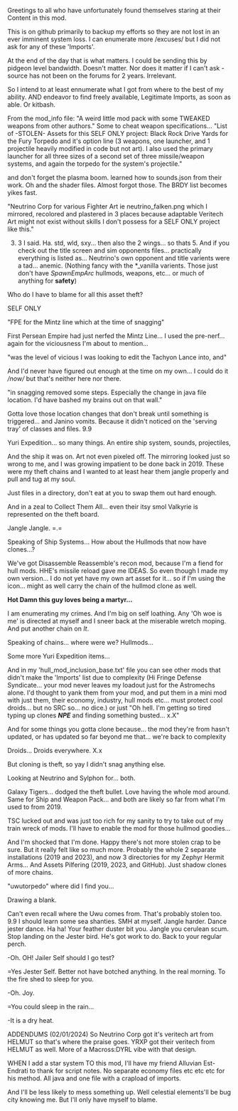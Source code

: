 Greetings to all who have unfortunately found themselves staring at their Content in this mod.

This is on github primarily to backup my efforts so they are not lost in an ever imminent
system loss. I can enumerate more /excuses/ but I did not ask for any of these 'Imports'.

At the end of the day that is what matters. I could be sending this by pidgeon level bandwidth.
Doesn't matter. Nor does it matter if I can't ask -source has not been on the forums for
2 years. Irrelevant.

So I intend to at least ennumerate what I got from where to the best of my ability. AND endeavor
to find freely available, Legitimate Imports, as soon as able. Or kitbash.

From the mod_info file:
"A weird little mod pack with some TWEAKED weapons from other authors."
Some to cheat weapon specifications...
"List of -STOLEN- Assets for this SELF ONLY project: Black Rock Drive Yards for the Fury Torpedo and it's
option line (3 weapons, one launcher, and 1 projectile heavily modified in code but not art). I also used
the primary launcher for all three sizes of a second set of three missile/weapon systems, and again
the torpedo for the system's projectile."

and don't forget the plasma boom. learned how to sounds.json from their work.
Oh and the shader files. Almost forgot those. The BRDY list becomes yikes fast.

"Neutrino Corp for various Fighter Art ie neutrino_falken.png which I mirrored, recolored and
plastered in 3 places because adaptable Veritech Art might not exist without skills I don't possess for
a SELF ONLY project like this."

3. 3 I said. Ha. std, wld, sxy... then also the 2 wings... so thats 5. And if you check out the title
screen and sim opponents files... practically everything is listed as... Neutrino's own opponent and title
varients were a tad... anemic. (Nothing fancy with the *_vanilla varients. Those just don't have *SpawnEmpArc*
hullmods, weapons, etc... or much of anything for **safety**)

Who do I have to blame for all this asset theft?

SELF ONLY

"FPE for the Mintz line which at the time of snagging"

First Persean Empire had just nerfed the Mintz Line... I used the pre-nerf... again for the
viciousness I'm about to mention...

"was the level of vicious I was looking to edit the Tachyon Lance into, and"

And I'd never have figured out enough at the time on my own... I could do it */now/*
but that's neither here nor there.

"in snagging removed some steps. Especially the change in java file location. I'd have
bashed my brains out on that wall."

Gotta love those location changes that don't break until something is triggered... and Janino vomits.
Because it didn't noticed on the 'serving tray' of classes and files. 9.9

Yuri Expedition... so many things. An entire ship system, sounds, projectiles,

And the ship it was on. Art not even pixeled off. The mirroring looked just so wrong to me, and
I was growing impatient to be done back in 2019. These were my theft chains and I wanted to
at least hear them jangle properly and pull and tug at my soul.

Just files in a directory, don't eat at you to swap them out hard enough.

And in a zeal to Collect Them All... even their itsy smol Valkyrie is represented on the theft board.

Jangle Jangle. =.=

Speaking of Ship Systems... How about the Hullmods that now have clones...?

We've got Disassemble Reassemble's recon mod, because I'm a fiend for hull mods.
HHE's missile reload gave me IDEAS. So even though I made my own version... I do not
yet have my own art asset for it... so if I'm using the icon... might as well
carry the chain of the hullmod clone as well.

**Hot Damn this guy loves being a martyr...**

I am enumerating my crimes. And I'm big on self loathing. Any 'Oh woe is me' is directed
at myself and I sneer back at the miserable wretch moping. And put another chain on *It*.

Speaking of chains... where were we? Hullmods...

Some more Yuri Expedition items...

And in my 'hull_mod_inclusion_base.txt' file you can see other mods that didn't make the 'Imports'
list due to complexity (Hi Fringe Defense Syndicate... your mod never leaves my loadout just
for the Astromechs alone. I'd thought to yank them from your mod, and put them in a mini mod
with just them, their economy, industry, hull mods etc... must protect cool droids...
but no SRC so... no dice.) or just "Oh hell. I'm getting so tired typing up clones ***NPE*** and
finding something busted... x.X"

And for some things you gotta clone because... the mod they're from hasn't updated, or has
updated so far beyond me that... we're back to complexity

Droids... Droids everywhere. X.x

But cloning is theft, so yay I didn't snag anything else.

Looking at Neutrino and Sylphon for... both.

Galaxy Tigers... dodged the theft bullet. Love having the whole mod around.
Same for Ship and Weapon Pack... and both are likely so far from what I'm used to from 2019.

TSC lucked out and was just too rich for my sanity to try to take out of my train wreck of mods.
I'll have to enable the mod for those hullmod goodies...

And I'm shocked that I'm done. Happy there's not more stolen crap to be sure. But it really
felt like so much more. Probably the whole 2 separate installations (2019 and 2023), and now 3 directories
for my Zephyr Hermit Arms... And Assets Pilfering (2019, 2023, and GitHub). Just shadow clones of more chains.

"uwutorpedo" where did I find you...

Drawing a blank.

Can't even recall where the Uwu comes from. That's probably stolen too. 9.9 I should learn some sea shanties.
SMH at myself. Jangle harder. Dance jester dance. Ha ha! Your feather duster bit you. Jangle you cerulean scum.
Stop landing on the Jester bird. He's got work to do. Back to your regular perch.

-Oh. OH! Jailer Self should I go test?

=Yes Jester Self. Better not have botched anything. In the real morning. To the fire shed to sleep for you.

-Oh. Joy.

=You could sleep in the rain...

-It is a dry heat.


ADDENDUMS (02/01/2024)
So Neutrino Corp got it's veritech art from HELMUT so that's where the praise goes. YRXP got their veritech
from HELMUT as well. More of a Macross:DYRL vibe with that design.

WHEN I add a star system TO this mod, I'll have my friend Alluvian Est-Endrati to thank for script notes.
No separate economy files etc etc etc for his method. All java and one file with a crapload of imports.

And I'll be less likely to mess something up. Well celestial elements'll be bug city knowing me. But I'll
only have myself to blame.